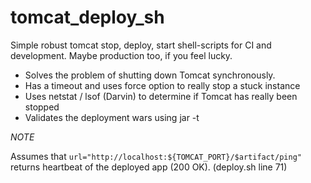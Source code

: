 tomcat_deploy_sh
================

Simple robust tomcat stop, deploy, start shell-scripts for CI and development. Maybe production too, if you feel lucky.

* Solves the problem of shutting down Tomcat synchronously. 
* Has a timeout and uses force option to really stop a stuck instance
* Uses netstat / lsof (Darvin) to determine if Tomcat has really been stopped
* Validates the deployment wars using jar -t

*NOTE*

Assumes that `url="http://localhost:${TOMCAT_PORT}/$artifact/ping"` returns heartbeat of the deployed app (200 OK). (deploy.sh line 71)